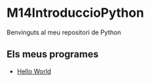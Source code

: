 # M14IntroduccioPython

Benvinguts al meu repositori de Python
## Els meus programes

- [Hello World](hello_world.py)
